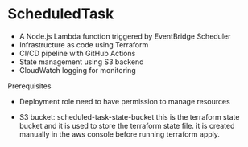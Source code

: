 # ScheduledTask

- A Node.js Lambda function triggered by EventBridge Scheduler
- Infrastructure as code using Terraform
- CI/CD pipeline with GitHub Actions
- State management using S3 backend
- CloudWatch logging for monitoring


Prerequisites
- Deployment role need to have permission to manage resources

- S3 bucket: scheduled-task-state-bucket
this is the terraform state bucket and it is used to store the terraform state file. it is created manually in the aws console before running terraform apply.

